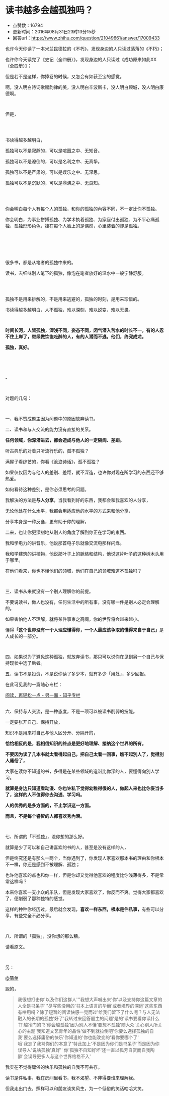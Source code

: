 # 读书越多会越孤独吗？
- 点赞数：16794
- 更新时间：2016年08月31日23时13分15秒
- 回答url：https://www.zhihu.com/question/21049661/answer/17009433
<body>
 <p data-pid="cIZQoMgA">也许今天你读了一本米兰昆德拉的《不朽》，发现身边的人只读过落落的《不朽》；</p>
 <p data-pid="cBFjwZ8R">也许你今天读完了《史记（全四册）》，发现身边的人只读过《成功原来如此XX（全四册）》；</p>
 <p data-pid="caz22jOP">但是若不是这样，你捧卷的时候，又怎会有如获至宝的感觉。</p>
 <p data-pid="LZaNLTNd">啊，没人明白诗词歌赋韵律的美，没人明白辛波斯卡，没人明白顾城，没人明白康德啊。</p>
 <br>
 <p data-pid="QiljHW3l">但是，</p>
 <br>
 <br>
 <p data-pid="7yE8vgwM">书读得越多越明白，</p>
 <p data-pid="wdLLHZfU">孤独可以不是寂靜的，可以是喧囂之中、无知音。</p>
 <p data-pid="WvMIB2zo">孤独可以不是潦倒的，可以是名利之中、无真挚。</p>
 <p data-pid="wp0AxsBo">孤独可以不是严肃的，可以是娱乐之中、无深思。</p>
 <p data-pid="cAwNM4lr">孤独可以不是沉默的，可以是鼎沸之中、无良知。</p>
 <br>
 <br>
 <p data-pid="jIdrWEa1">你会明白每个人有每个人的孤独，和你的孤独的內容不同，不一定比你不孤独。</p>
 <p data-pid="exZYGlYZ">你会明白，为事业拼搏孤独、为学术执着孤独、为家庭付出孤独、为不平心痛孤独，孤独形形色色，挂在每个人脸上的是偶然，心里装着的却是孤独。</p>
 <br>
 <br>
 <br>
 <br>
 <p data-pid="a8l6Ysvi">很多书，都是从笔者的孤独中来的。</p>
 <p data-pid="uHQPVSlI">读书，去细味別人笔下的孤独，像泡在笔者放好的温水中一般宁静舒服。</p>
 <br>
 <br>
 <p data-pid="tdrB1_1I">孤独不是用来排解的，不是用来逃避的，孤独的时刻，是用来珍惜的。</p>
 <p data-pid="zP9jOL5B">书读得越多越明白，人不孤独，难以深刻，难以蜕变，难以无畏。</p>
 <br>
 <p data-pid="bGgZVW3_"><b>时间长河，人皆孤独，深浅不同，姿态不同，闭气潜入苦水的时长不一，有的人忍不住上岸了，继续做饮饱吃醉的人，有的人潜而不逃，他们，终究成龙。</b></p>
 <p data-pid="tB9pY16y"><b>孤独，真好。</b></p>
 <br>
 <br>
 <br>
 <p data-pid="LenamMVd"><b>-</b></p>
 <br>
 <p data-pid="lNzm-SYY">对题的几句：</p>
 <br>
 <p data-pid="B6gbYiSU">一、我不赞成题主因为问题中的原因放弃读书。</p>
 <p data-pid="Iu7_JX4X">二、读书和与人交流的能力沒有直接的关系。</p>
 <p data-pid="BzLeCmxX"><b>任何领域，你深潜进去，都会造成与他人的一定隔阂、差距。</b></p>
 <p data-pid="LtUfSXBu">听古典乐的对着只听流行乐的，孤不孤独？</p>
 <p data-pid="_6hDtC2C">满屋子看综艺的，你看《沧浪诗话》，孤不孤独？</p>
 <p data-pid="OX2INpOT">如果仅仅因为与他人的差别、差距，就不深造，也许你对现在所学习的东西还不够热爱。</p>
 <p data-pid="lX5LRERm">如何看待这种差别，是你必须思考的问题。</p>
 <p data-pid="plw5TL1F">我解決的方法是<b>与人分享</b>，当我看到好的东西，我都会和我喜欢的人分享，</p>
 <p data-pid="XAE2Bbtz">无论他处在什么水平，我都会用适应他的水平的方式来和他分享，</p>
 <p data-pid="IsIO4VkO">分享本身是一种反刍，更有助于你的理解，</p>
 <p data-pid="2p47_1Et">二来，也让你更深刻地从別人的角度了解到你正在学习的東西。</p>
 <p data-pid="CoRd_VYU">我和学电力的讲音乐，他说那首电子乐就像交流电那样闪烁。</p>
 <p data-pid="VPgXRNon">我和学建筑的讲植物，他说那叶子上的脈絡和结构，他说这片叶子的这种树木头用于哪里。</p>
 <p data-pid="hsToNIsZ">在他们看来，你也不懂他们的领域，他们在自己的领域难道不孤独吗？</p>
 <br>
 <p data-pid="6h0sYRSE">三、读书从来就没有一个别人理解你的前提。</p>
 <p data-pid="w1vrOtah">不要说读书，做人也没有，任何生活中的所有事，没有哪一件是别人必定会理解的。</p>
 <p data-pid="Imb6AZ0c">如果害怕他人不理解，就将某件事束之高阁，你的世界将会越来越小。</p>
 <p data-pid="YzwjzAw0">懂得<b>「这个世界没有一个人理应懂得你，一个人最应该争取的懂得来自于自己」</b>是人成长的一部分。</p>
 <br>
 <p data-pid="6bz4hqv4">四、如果说为了避免这种孤独，就放弃读书，那只可以说你在见到另一个自己与保持现状中选了后者。</p>
 <p data-pid="y9KtVOm5">五、读书不是投资，不是说你读了多少本，就有多少「用处」，多少回报。</p>
 <p data-pid="rpdLaMZs">在此可见我的一篇随心专栏：</p><a href="http://zhuanlan.zhihu.com/Wisdom/19833321" class="internal">阅读，再轻松一点 - 另一面 - 知乎专栏</a>
 <br>
 <br>
 <p data-pid="IvZbzzmZ">六、保持与人交流，是一种态度，不是一项可以被读书削弱的技能。</p>
 <p data-pid="f9UDOeqq">一定要张开自己、保持开放，</p>
 <p data-pid="iJr4Ig_7">知识不是用来将自己与他人区分开、分隔开的，</p>
 <p data-pid="nl9qicY5"><b>恰恰相反的是，我相信知识的终点是更好地理解、接纳这个世界的所有。</b></p>
 <p data-pid="k7h4mw7O"><b>不要因为读了几本书就太看得起自己，把自己太看一回事，瞧不起別人了，觉得別人庸俗了，</b></p>
 <p data-pid="ITdM2g-k">大家在读你不知道的书，多得是在某些领域的造诣比你深的人，要懂得向別人学习。</p>
 <p data-pid="jIHBI6o9"><b>就算是身边只知道看动漫、你也许私下觉得幼稚得很的人，做起人来也比你妥当多了，这样的人不值得你去沟通、学习吗。</b></p>
 <p data-pid="styQ--ge"><b>人的优秀的是多方面的，不止学识这一方面。</b></p>
 <p data-pid="Z_NwS8LB"><b>而且，不是每个睿智的人都喜欢秀內涵。</b></p>
 <br>
 <p data-pid="S2tJU7rK">七、所谓的「不孤独」，没你想的那么好。</p>
 <p data-pid="0UTyL3Hx">就算是少了可以和自己讲喜欢的书的人，甚至是没有这样的人，</p>
 <p data-pid="8P7eck11">但是终究还是有那么一两个，当你遇到了，你发现人家喜欢那本书的理由和你根本不一样，你还是感到不被理解、孤独；</p>
 <p data-pid="aUXrDVqt">也许他喜欢的点也和你一样，但是你却又觉得他喜欢的程度比你浅薄得多，不是常常这样吗？</p>
 <p data-pid="fLEAWPU1">本來你喜欢一支小众的乐队，但是发现大家喜欢了，你反而不爽。觉得大家都喜欢了，便削弱了那种独特的感觉。</p>
 <p data-pid="1dhKNMV2">这样的种种你经历过，最后就会发现，<b>喜欢一样东西，根本是件私事，</b>有些可以分享，有些完全不必分享。</p>
 <br>
 <p data-pid="syn_0Kch">八、所谓的「孤独」，没你想的那么糟。</p>
 <p data-pid="D9owBj6Z">请看原文。</p>
 <br>
 <p data-pid="BNKdbLrF">另：</p><a class="member_mention" data-editable="true" data-title="@简单" data-hash="83945c31cbc76808761838c1fb61ecdb" href="https://www.zhihu.com/people/83945c31cbc76808761838c1fb61ecdb" data-hovercard="p$b$83945c31cbc76808761838c1fb61ecdb">@简单</a>
 <p data-pid="mRfQm6U5">說的，</p>
 <blockquote data-pid="7NQMGeBi">
  我很想打击你'以及你们这群人'''我想大声喊出来'你'以及支持你这篇文章的人全是书呆子'''尽写些没用的'书本上语言的华丽'或者境界的深远'这些东西有啥用吗？除了短暂的阅读快感一晃而过'给我们留下了什么呢？与人无法融入的长期的孤独'好了'我转过来回答题主的问题'是的'读书要看你读什么书'越冷门的书'你会越孤独'因为别人不懂'要想不孤独'随大众'关心别人所关心的主题'我知道文艺青年的品性'做不到就拉倒吧'你要么选择孤独的自我'要么选择庸俗的快乐'你知道的'你也能改变的'看你要哪个了'
  <br>
  哦'我忘了我骂你们的本意了'特此加上'不是因为你们是书呆子'而是因为你误导人'说啥孤独'真好'' 你'孤独不自知好坏'还一直以孤芳自赏而自我陶醉'会误导更多人与这个世界格格不入'
 </blockquote>
 <p data-pid="oSAJ9-OC">我实在不觉得庸俗的快乐和孤独的自我不可共存。</p>
 <p data-pid="wysOr5li">读书是件私事，我在房间里看书，我不渴望、不非得要谁来理解我。</p>
 <p data-pid="ybuYAp9F">但我走出门去，照样可以和朋友谈笑风生，为一个低俗的笑话哈哈大笑。</p>
</body>